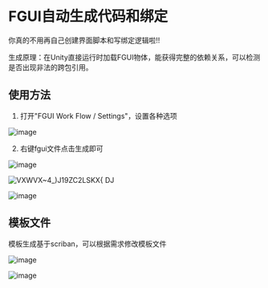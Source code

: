# FGUI自动生成代码和绑定
你真的不用再自己创建界面脚本和写绑定逻辑啦!!

生成原理：在Unity直接运行时加载FGUI物体，能获得完整的依赖关系，可以检测是否出现非法的跨包引用。


## 使用方法
1. 打开"FGUI Work Flow / Settings"，设置各种选项

![image](https://user-images.githubusercontent.com/44496710/218305133-ef858289-bae8-401b-8567-53b62117360a.png)

2. 右键fgui文件点击生成即可

![image](https://user-images.githubusercontent.com/44496710/218303864-d29d1c6f-0a46-4a32-9e4d-7123c9203b42.png)

![VXWVX~4_)J19ZC2LSKX{ DJ](https://user-images.githubusercontent.com/44496710/218303885-8754105f-38fe-49c1-9b1c-b2326dabe75d.png)

![image](https://user-images.githubusercontent.com/44496710/218305191-0b88774d-3ebf-4d77-846a-09852f926578.png)


## 模板文件
模板生成基于scriban，可以根据需求修改模板文件

![image](https://user-images.githubusercontent.com/44496710/218303918-a8930fce-7a5d-4379-9274-00631f78c552.png)

![image](https://user-images.githubusercontent.com/44496710/218303929-0f681eb7-3057-42fc-a683-f3afe4951db9.png)
